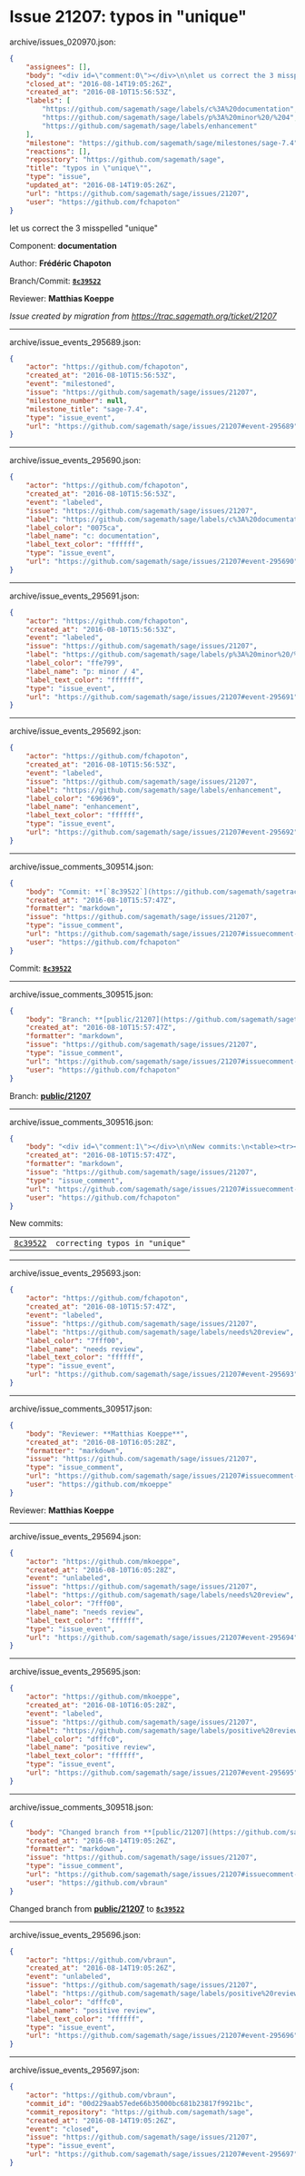# Issue 21207: typos in "unique"

archive/issues_020970.json:
```json
{
    "assignees": [],
    "body": "<div id=\"comment:0\"></div>\n\nlet us correct the 3 misspelled \"unique\"\n\nComponent: **documentation**\n\nAuthor: **Fr\u00e9d\u00e9ric Chapoton**\n\nBranch/Commit: **[`8c39522`](https://github.com/sagemath/sagetrac-mirror/commit/8c39522a597bf0809234a634595ddf06fbd87718)**\n\nReviewer: **Matthias Koeppe**\n\n_Issue created by migration from https://trac.sagemath.org/ticket/21207_\n\n",
    "closed_at": "2016-08-14T19:05:26Z",
    "created_at": "2016-08-10T15:56:53Z",
    "labels": [
        "https://github.com/sagemath/sage/labels/c%3A%20documentation",
        "https://github.com/sagemath/sage/labels/p%3A%20minor%20/%204",
        "https://github.com/sagemath/sage/labels/enhancement"
    ],
    "milestone": "https://github.com/sagemath/sage/milestones/sage-7.4",
    "reactions": [],
    "repository": "https://github.com/sagemath/sage",
    "title": "typos in \"unique\"",
    "type": "issue",
    "updated_at": "2016-08-14T19:05:26Z",
    "url": "https://github.com/sagemath/sage/issues/21207",
    "user": "https://github.com/fchapoton"
}
```
<div id="comment:0"></div>

let us correct the 3 misspelled "unique"

Component: **documentation**

Author: **Frédéric Chapoton**

Branch/Commit: **[`8c39522`](https://github.com/sagemath/sagetrac-mirror/commit/8c39522a597bf0809234a634595ddf06fbd87718)**

Reviewer: **Matthias Koeppe**

_Issue created by migration from https://trac.sagemath.org/ticket/21207_





---

archive/issue_events_295689.json:
```json
{
    "actor": "https://github.com/fchapoton",
    "created_at": "2016-08-10T15:56:53Z",
    "event": "milestoned",
    "issue": "https://github.com/sagemath/sage/issues/21207",
    "milestone_number": null,
    "milestone_title": "sage-7.4",
    "type": "issue_event",
    "url": "https://github.com/sagemath/sage/issues/21207#event-295689"
}
```



---

archive/issue_events_295690.json:
```json
{
    "actor": "https://github.com/fchapoton",
    "created_at": "2016-08-10T15:56:53Z",
    "event": "labeled",
    "issue": "https://github.com/sagemath/sage/issues/21207",
    "label": "https://github.com/sagemath/sage/labels/c%3A%20documentation",
    "label_color": "0075ca",
    "label_name": "c: documentation",
    "label_text_color": "ffffff",
    "type": "issue_event",
    "url": "https://github.com/sagemath/sage/issues/21207#event-295690"
}
```



---

archive/issue_events_295691.json:
```json
{
    "actor": "https://github.com/fchapoton",
    "created_at": "2016-08-10T15:56:53Z",
    "event": "labeled",
    "issue": "https://github.com/sagemath/sage/issues/21207",
    "label": "https://github.com/sagemath/sage/labels/p%3A%20minor%20/%204",
    "label_color": "ffe799",
    "label_name": "p: minor / 4",
    "label_text_color": "ffffff",
    "type": "issue_event",
    "url": "https://github.com/sagemath/sage/issues/21207#event-295691"
}
```



---

archive/issue_events_295692.json:
```json
{
    "actor": "https://github.com/fchapoton",
    "created_at": "2016-08-10T15:56:53Z",
    "event": "labeled",
    "issue": "https://github.com/sagemath/sage/issues/21207",
    "label": "https://github.com/sagemath/sage/labels/enhancement",
    "label_color": "696969",
    "label_name": "enhancement",
    "label_text_color": "ffffff",
    "type": "issue_event",
    "url": "https://github.com/sagemath/sage/issues/21207#event-295692"
}
```



---

archive/issue_comments_309514.json:
```json
{
    "body": "Commit: **[`8c39522`](https://github.com/sagemath/sagetrac-mirror/commit/8c39522a597bf0809234a634595ddf06fbd87718)**",
    "created_at": "2016-08-10T15:57:47Z",
    "formatter": "markdown",
    "issue": "https://github.com/sagemath/sage/issues/21207",
    "type": "issue_comment",
    "url": "https://github.com/sagemath/sage/issues/21207#issuecomment-309514",
    "user": "https://github.com/fchapoton"
}
```

Commit: **[`8c39522`](https://github.com/sagemath/sagetrac-mirror/commit/8c39522a597bf0809234a634595ddf06fbd87718)**



---

archive/issue_comments_309515.json:
```json
{
    "body": "Branch: **[public/21207](https://github.com/sagemath/sagetrac-mirror/tree/public/21207)**",
    "created_at": "2016-08-10T15:57:47Z",
    "formatter": "markdown",
    "issue": "https://github.com/sagemath/sage/issues/21207",
    "type": "issue_comment",
    "url": "https://github.com/sagemath/sage/issues/21207#issuecomment-309515",
    "user": "https://github.com/fchapoton"
}
```

Branch: **[public/21207](https://github.com/sagemath/sagetrac-mirror/tree/public/21207)**



---

archive/issue_comments_309516.json:
```json
{
    "body": "<div id=\"comment:1\"></div>\n\nNew commits:\n<table><tr><td><a href=\"https://github.com/sagemath/sagetrac-mirror/commit/8c39522a597bf0809234a634595ddf06fbd87718\"><code>8c39522</code></a></td><td><code>correcting typos in \"unique\"</code></td></tr></table>\n",
    "created_at": "2016-08-10T15:57:47Z",
    "formatter": "markdown",
    "issue": "https://github.com/sagemath/sage/issues/21207",
    "type": "issue_comment",
    "url": "https://github.com/sagemath/sage/issues/21207#issuecomment-309516",
    "user": "https://github.com/fchapoton"
}
```

<div id="comment:1"></div>

New commits:
<table><tr><td><a href="https://github.com/sagemath/sagetrac-mirror/commit/8c39522a597bf0809234a634595ddf06fbd87718"><code>8c39522</code></a></td><td><code>correcting typos in "unique"</code></td></tr></table>




---

archive/issue_events_295693.json:
```json
{
    "actor": "https://github.com/fchapoton",
    "created_at": "2016-08-10T15:57:47Z",
    "event": "labeled",
    "issue": "https://github.com/sagemath/sage/issues/21207",
    "label": "https://github.com/sagemath/sage/labels/needs%20review",
    "label_color": "7fff00",
    "label_name": "needs review",
    "label_text_color": "ffffff",
    "type": "issue_event",
    "url": "https://github.com/sagemath/sage/issues/21207#event-295693"
}
```



---

archive/issue_comments_309517.json:
```json
{
    "body": "Reviewer: **Matthias Koeppe**",
    "created_at": "2016-08-10T16:05:28Z",
    "formatter": "markdown",
    "issue": "https://github.com/sagemath/sage/issues/21207",
    "type": "issue_comment",
    "url": "https://github.com/sagemath/sage/issues/21207#issuecomment-309517",
    "user": "https://github.com/mkoeppe"
}
```

Reviewer: **Matthias Koeppe**



---

archive/issue_events_295694.json:
```json
{
    "actor": "https://github.com/mkoeppe",
    "created_at": "2016-08-10T16:05:28Z",
    "event": "unlabeled",
    "issue": "https://github.com/sagemath/sage/issues/21207",
    "label": "https://github.com/sagemath/sage/labels/needs%20review",
    "label_color": "7fff00",
    "label_name": "needs review",
    "label_text_color": "ffffff",
    "type": "issue_event",
    "url": "https://github.com/sagemath/sage/issues/21207#event-295694"
}
```



---

archive/issue_events_295695.json:
```json
{
    "actor": "https://github.com/mkoeppe",
    "created_at": "2016-08-10T16:05:28Z",
    "event": "labeled",
    "issue": "https://github.com/sagemath/sage/issues/21207",
    "label": "https://github.com/sagemath/sage/labels/positive%20review",
    "label_color": "dfffc0",
    "label_name": "positive review",
    "label_text_color": "ffffff",
    "type": "issue_event",
    "url": "https://github.com/sagemath/sage/issues/21207#event-295695"
}
```



---

archive/issue_comments_309518.json:
```json
{
    "body": "Changed branch from **[public/21207](https://github.com/sagemath/sagetrac-mirror/tree/public/21207)** to **[`8c39522`](https://github.com/sagemath/sagetrac-mirror/commit/8c39522a597bf0809234a634595ddf06fbd87718)**",
    "created_at": "2016-08-14T19:05:26Z",
    "formatter": "markdown",
    "issue": "https://github.com/sagemath/sage/issues/21207",
    "type": "issue_comment",
    "url": "https://github.com/sagemath/sage/issues/21207#issuecomment-309518",
    "user": "https://github.com/vbraun"
}
```

Changed branch from **[public/21207](https://github.com/sagemath/sagetrac-mirror/tree/public/21207)** to **[`8c39522`](https://github.com/sagemath/sagetrac-mirror/commit/8c39522a597bf0809234a634595ddf06fbd87718)**



---

archive/issue_events_295696.json:
```json
{
    "actor": "https://github.com/vbraun",
    "created_at": "2016-08-14T19:05:26Z",
    "event": "unlabeled",
    "issue": "https://github.com/sagemath/sage/issues/21207",
    "label": "https://github.com/sagemath/sage/labels/positive%20review",
    "label_color": "dfffc0",
    "label_name": "positive review",
    "label_text_color": "ffffff",
    "type": "issue_event",
    "url": "https://github.com/sagemath/sage/issues/21207#event-295696"
}
```



---

archive/issue_events_295697.json:
```json
{
    "actor": "https://github.com/vbraun",
    "commit_id": "00d229aab57ede66b35000bc681b23817f9921bc",
    "commit_repository": "https://github.com/sagemath/sage",
    "created_at": "2016-08-14T19:05:26Z",
    "event": "closed",
    "issue": "https://github.com/sagemath/sage/issues/21207",
    "type": "issue_event",
    "url": "https://github.com/sagemath/sage/issues/21207#event-295697"
}
```
